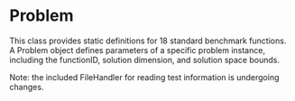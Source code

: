 # Problem

This class provides static definitions for 18 standard benchmark functions.
A Problem object defines parameters of a specific problem instance, including the functionID, solution dimension, and solution space bounds.

Note: the included FileHandler for reading test information is undergoing changes.
